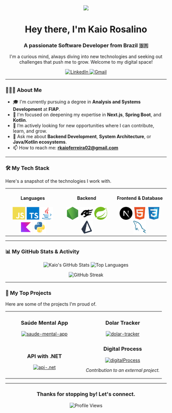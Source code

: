 <div id="header" align="center">
  <img src="https://media.giphy.com/media/M9gbBd9nbDrOTu1Jx5/giphy.gif" width="100"/>
  <h1>
    Hey there, I'm Kaio Rosalino
  </h1>
  <h3>
    A passionate Software Developer from Brazil 🇧🇷
  </h3>
  <p>
    I'm a curious mind, always diving into new technologies and seeking out challenges that push me to grow. Welcome to my digital space!
  </p>
  
  <p align="center">
    <a href="https://www.linkedin.com/in/kaio-ferreira-3a58b6246/" target="_blank">
      <img src="https://img.shields.io/badge/LinkedIn-0077B5?style=for-the-badge&logo=linkedin&logoColor=white" alt="LinkedIn">
    </a>
    <a href="mailto:rkaioferreira02@gmail.com" target="_blank">
      <img src="https://img.shields.io/badge/Gmail-D14836?style=for-the-badge&logo=gmail&logoColor=white" alt="Gmail">
    </a>
  </p>
</div>

---

### 👨🏻‍💻 About Me

- 🎓 I'm currently pursuing a degree in **Analysis and Systems Development** at **FIAP**.
- 🌱 I'm focused on deepening my expertise in **Next.js**, **Spring Boot**, and **Kotlin**.
- 💼 I’m actively looking for new opportunities where I can contribute, learn, and grow.
- 💬 Ask me about **Backend Development**, **System Architecture**, or **Java/Kotlin ecosystems**.
- 📫 How to reach me: **rkaioferreira02@gmail.com**

---

### 🛠️ My Tech Stack

Here's a snapshot of the technologies I work with.

<table width="100%">
  <tr>
    <td align="center" width="200">
      <h4>Languages</h4>
      <a href="#"><img src="https://raw.githubusercontent.com/devicons/devicon/master/icons/javascript/javascript-plain.svg" width="40" height="40"></a>
      <a href="#"><img src="https://raw.githubusercontent.com/devicons/devicon/master/icons/typescript/typescript-plain.svg" width="40" height="40"></a>
      <a href="#"><img src="https://raw.githubusercontent.com/devicons/devicon/master/icons/java/java-original.svg" width="40" height="40"></a>
      <a href="#"><img src="https://raw.githubusercontent.com/devicons/devicon/master/icons/kotlin/kotlin-original.svg" width="40" height="40"></a>
      <a href="#"><img src="https://raw.githubusercontent.com/devicons/devicon/master/icons/python/python-original.svg" width="40" height="40"></a>
    </td>
    <td align="center" width="200">
      <h4>Backend</h4>
      <a href="#"><img src="https://raw.githubusercontent.com/devicons/devicon/master/icons/nodejs/nodejs-original.svg" width="40" height="40"></a>
      <a href="#"><img src="https://raw.githubusercontent.com/devicons/devicon/master/icons/fastify/fastify-original.svg" width="40" height="40"></a>
      <a href="#"><img src="https://raw.githubusercontent.com/devicons/devicon/master/icons/spring/spring-original.svg" width="40" height="40"></a>
      <a href="#"><img src="https://raw.githubusercontent.com/devicons/devicon/master/icons/prisma/prisma-original.svg" width="40" height="40"></a>
    </td>
    <td align="center" width="200">
      <h4>Frontend & Database</h4>
      <a href="#"><img src="https://raw.githubusercontent.com/devicons/devicon/master/icons/nextjs/nextjs-original.svg" width="40" height="40"></a>
      <a href="#"><img src="https://raw.githubusercontent.com/devicons/devicon/master/icons/html5/html5-original.svg" width="40" height="40"></a>
      <a href="#"><img src="https://raw.githubusercontent.com/devicons/devicon/master/icons/css3/css3-original.svg" width="40" height="40"></a>
      <a href="#"><img src="https://raw.githubusercontent.com/devicons/devicon/master/icons/mysql/mysql-original.svg" width="40" height="40"></a>
    </td>
  </tr>
</table>

---

### 📊 My GitHub Stats & Activity

<p align="center">
  <img src="https://github-readme-stats.vercel.app/api?username=Kaiw0&show_icons=true&theme=tokyonight&rank_icon=github" alt="Kaio's GitHub Stats"/>
  <img src="https://github-readme-stats.vercel.app/api/top-langs/?username=Kaiw0&layout=compact&theme=tokyonight" alt="Top Languages"/>
</p>
<p align="center">
  <img src="https://github-readme-streak-stats.herokuapp.com/?user=Kaiw0&theme=tokyonight" alt="GitHub Streak"/>
</p>

---

### 🚀 My Top Projects

Here are some of the projects I'm proud of.

<table width="100%">
<tr>
<td width="50%">
<h3 align="center">Saúde Mental App</h3>
<div align="center">
<a href="https://github.com/Kaiw0/saude-mental-app" target="_blank"><img src="https://github-readme-stats.vercel.app/api/pin/?username=Kaiw0&repo=saude-mental-app&theme=tokyonight" alt="saude-mental-app"></a>
</div>
</td>
<td width="50%">
<h3 align="center">Dolar Tracker</h3>
<div align="center">
<a href="https://github.com/Kaiw0/dolar-tracker" target="_blank"><img src="https://github-readme-stats.vercel.app/api/pin/?username=Kaiw0&repo=dolar-tracker&theme=tokyonight" alt="dolar-tracker"></a>
</div>
</td>
</tr>
<tr>
<td width="50%">
<h3 align="center">API with .NET</h3>
<div align="center">
<a href="https://github.com/Kaiw0/api-.net" target="_blank"><img src="https://github-readme-stats.vercel.app/api/pin/?username=Kaiw0&repo=api-.net&theme=tokyonight" alt="api-.net"></a>
</div>
</td>
<td width="50%">
<h3 align="center">Digital Process</h3>
<div align="center">
<a href="https://github.com/govapps/digitalProcess" target="_blank"><img src="https://github-readme-stats.vercel.app/api/pin/?username=govapps&repo=digitalProcess&theme=tokyonight" alt="digitalProcess"></a>
<p><i>Contribution to an external project.</i></p>
</div>
</td>
</tr>
</table>

---

<div align="center">
  <h3>Thanks for stopping by! Let's connect.</h3>
  <img src="https://komarev.com/ghpvc/?username=Kaiw0&color=006bed&style=flat-square" alt="Profile Views"/>
</div>
